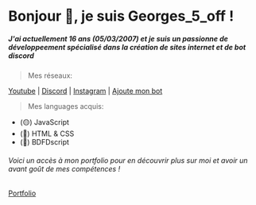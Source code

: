 # Bonjour 👋, je suis Georges_5_off !
##### J'ai actuellement 16 ans (05/03/2007) et je suis un passionne de développeement spécialisé dans la création de sites internet et de bot discord

> Mes réseaux:

[Youtube](https://youtube.com/@georges_5_off) | [Discord](https://discord.gg/YGTMqjKZWu) | [Instagram](https://www.instagram.com/georges_5_off/) | [Ajoute mon bot](https://discord.com/oauth2/authorize?client_id=1134254238109814864&permissions=3147776&scope=bot%20applications.commands)
> Mes languages acquis:
- (🟡) JavaScript
- (🔴) HTML & CSS
- (🔵) BDFDscript

###### Voici un accès à mon portfolio pour en découvrir plus sur moi et avoir un avant goût de mes compétences !
[Portfolio](https://linktr.ee/georges_5_off)

